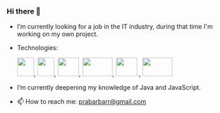### Hi there 👋

    
- I’m currently looking for a job in the IT industry, during that time I'm working on my own project.
- Technologies:
  
  <img height="42" src="https://upload.wikimedia.org/wikipedia/en/3/30/Java_programming_language_logo.svg" width="38"/>, <img height="42" src="https://www.javascripttutorial.net/wp-content/uploads/2021/04/JavaScript-Tutorial.svg" width="38"/>, <img height="42" src="https://www.postgresqltutorial.com/wp-content/uploads/2012/08/What-is-PostgreSQL.png" width="48"/>, <img height="42" src="https://www.ntuclearninghub.com/documents/51786/4216795/Python-Symbol.png/369e410e-a90f-f887-c2dc-61f7ef761476?t=1679043970578" width="68"/>, <img height="42" src="https://miro.medium.com/v2/resize:fit:640/format:webp/1*ljHUhFnaBissdRBe7DIo6g.png" width="48"/> , <img height="42" src="https://www.abrilliants.com/wp-content/uploads/2023/05/1631110818-logo-react-js.png" width="68"/>
- I’m currently deepening my knowledge of Java and JavaScript.
- 📫 How to reach me: prabarbarr@gmail.com

